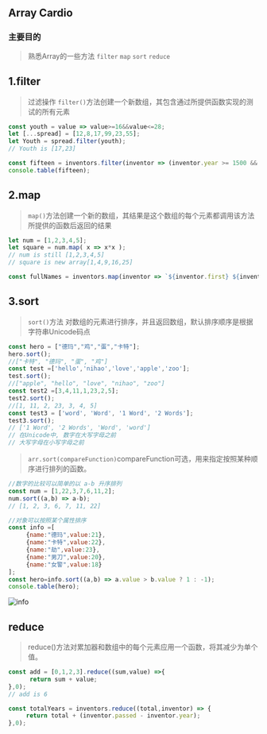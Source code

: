 ## Array Cardio

### 主要目的
> 熟悉Array的一些方法 `filter` `map` `sort` `reduce`

## 1.filter
> 过滤操作 `filter()`方法创建一个新数组，其包含通过所提供函数实现的测试的所有元素

```js
const youth = value => value>=16&&value<=28;
let [...spread] = [12,8,17,99,23,55];
let Youth = spread.filter(youth);
// Youth is [17,23]

const fifteen = inventors.filter(inventor => (inventor.year >= 1500 && inventor.year < 1600));
console.table(fifteen);

```

## 2.map
> `map()`方法创建一个新的数组，其结果是这个数组的每个元素都调用该方法所提供的函数后返回的结果

```js
let num = [1,2,3,4,5];
let square = num.map( x => x*x );
// num is still [1,2,3,4,5]
// square is new array[1,4,9,16,25]

const fullNames = inventors.map(inventor => `${inventor.first} ${inventor.last}`);

```

## 3.sort
> `sort()`方法 对数组的元素进行排序，并且返回数组，默认排序顺序是根据字符串Unicode码点

```js
const hero = ["德玛","鸡","蛋","卡特"];
hero.sort();
//["卡特", "德玛", "蛋", "鸡"]
const test =['hello','nihao','love','apple','zoo'];
test.sort();
//["apple", "hello", "love", "nihao", "zoo"]
const test2 =[3,4,11,1,23,2,5];
test2.sort();
//[1, 11, 2, 23, 3, 4, 5]
const test3 = ['word', 'Word', '1 Word', '2 Words'];
test3.sort(); 
// ['1 Word', '2 Words', 'Word', 'word']
// 在Unicode中, 数字在大写字母之前
// 大写字母在小写字母之前

```

> `arr.sort(compareFunction)`compareFunction可选，用来指定按照某种顺序进行排列的函数。

```js
//数字的比较可以简单的以 a-b 升序排列
const num = [1,22,3,7,6,11,2];
num.sort((a,b) => a-b);
// [1, 2, 3, 6, 7, 11, 22]

//对象可以按照某个属性排序
const info =[
     {name:"德玛",value:21},
     {name:"卡特",value:22},
     {name:"劫",value:23},
     {name:"男刀",value:20},
     {name:"女警",value:18}
];
const hero=info.sort((a,b) => a.value > b.value ? 1 : -1);
console.table(hero);
```
![info](http://otxurl2qj.bkt.clouddn.com/1501476140%281%29.png)

## reduce
> reduce()方法对累加器和数组中的每个元素应用一个函数，将其减少为单个值。

```js
const add = [0,1,2,3].reduce((sum,value) =>{
      return sum + value;
},0);
// add is 6

const totalYears = inventors.reduce((total,inventor) => {
     return total + (inventor.passed - inventor.year);
},0);
```
